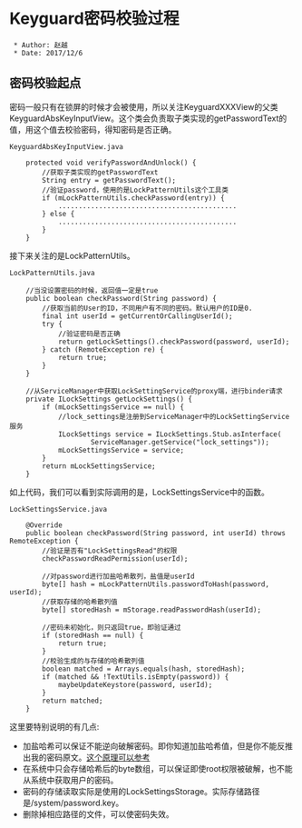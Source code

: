# Keyguard密码校验过程 #

```
 * Author: 赵越                                                                                                                         
 * Date: 2017/12/6
```

## 密码校验起点 ##

密码一般只有在锁屏的时候才会被使用，所以关注KeyguardXXXView的父类KeyguardAbsKeyInputView。这个类会负责取子类实现的getPasswordText的值，用这个值去校验密码，得知密码是否正确。

```
KeyguardAbsKeyInputView.java

	protected void verifyPasswordAndUnlock() {
		//获取子类实现的getPasswordText
        String entry = getPasswordText();
		//验证password，使用的是LockPatternUtils这个工具类
        if (mLockPatternUtils.checkPassword(entry)) {
            ............................................
        } else {
            ............................................
        }
    }
```

接下来关注的是LockPatternUtils。
```
LockPatternUtils.java

	//当没设置密码的时候，返回值一定是true
	public boolean checkPassword(String password) {
		//获取当前的User的ID，不同用户有不同的密码。默认用户的ID是0.
        final int userId = getCurrentOrCallingUserId();
        try {
			//验证密码是否正确
            return getLockSettings().checkPassword(password, userId);
        } catch (RemoteException re) {
            return true;
        }
    }

	//从ServiceManager中获取LockSettingService的proxy端，进行binder请求
	private ILockSettings getLockSettings() {
        if (mLockSettingsService == null) {
			//lock_settings是注册到ServiceManager中的LockSettingService服务
            ILockSettings service = ILockSettings.Stub.asInterface(
                    ServiceManager.getService("lock_settings"));
            mLockSettingsService = service;
        }
        return mLockSettingsService;
    }

```

如上代码，我们可以看到实际调用的是，LockSettingsService中的函数。

```
LockSettingsService.java

	@Override
    public boolean checkPassword(String password, int userId) throws RemoteException {
		//验证是否有"LockSettingsRead"的权限
        checkPasswordReadPermission(userId);

		//对password进行加盐哈希散列，盐值是userId
        byte[] hash = mLockPatternUtils.passwordToHash(password, userId);
		//获取存储的哈希散列值
        byte[] storedHash = mStorage.readPasswordHash(userId);

		//密码未初始化，则只返回true，即验证通过
        if (storedHash == null) {
            return true;
        }
		//校验生成的与存储的哈希散列值
        boolean matched = Arrays.equals(hash, storedHash);
        if (matched && !TextUtils.isEmpty(password)) {
            maybeUpdateKeystore(password, userId);
        }
        return matched;
    }
```

这里要特别说明的有几点:

* 加盐哈希可以保证不能逆向破解密码。即你知道加盐哈希值，但是你不能反推出我的密码原文。[这个原理可以参考](https://www.zhihu.com/question/20299384)
* 在系统中只会存储哈希后的byte数组，可以保证即使root权限被破解，也不能从系统中获取用户的密码。
* 密码的存储读取实际是使用的LockSettingsStorage。实际存储路径是/system/password.key。
* 删除掉相应路径的文件，可以使密码失效。

